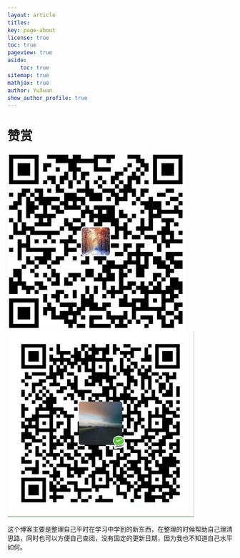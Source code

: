 ```yaml
---
layout: article
titles:
key: page-about
license: true
toc: true
pageview: true
aside:
    toc: true
sitemap: true
mathjax: true
author: YuXuan
show_author_profile: true
---
```


# 赞赏
<img src="/assets/images/ZM.png" alt="png" style="zoom:50%;" /> <img src="/assets/images/WM.png" alt="png" style="zoom:50%;" />

这个博客主要是整理自己平时在学习中学到的新东西，在整理的时候帮助自己理清思路，同时也可以方便自己查阅，没有固定的更新日期，因为我也不知道自己水平如何。